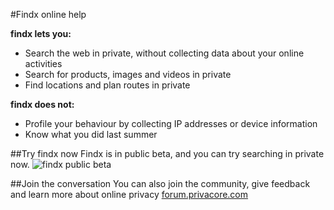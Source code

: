 #Findx online help


**findx lets you:**

- Search the web in private, without collecting data about your online activities
- Search for products, images and videos in private
- Find locations and plan routes in private  

**findx does not:**

- Profile your behaviour by collecting IP addresses or device information
- Know what you did last summer

##Try findx now 
Findx is in public beta, and you can try searching in private now.
![findx public beta](https://www.privacore.com/wp-content/uploads/2017/03/MAIL_findx-confirm_mail-880x440.png)



##Join the conversation 
You can also join the community, give feedback and learn more about online privacy 
[forum.privacore.com](https://forum.privacore.com/)
